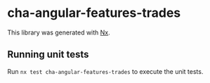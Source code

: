 # cha-angular-features-trades

This library was generated with [Nx](https://nx.dev).

## Running unit tests

Run `nx test cha-angular-features-trades` to execute the unit tests.
